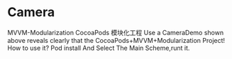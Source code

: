 # Camera
MVVM-Modularization CocoaPods 模块化工程
Use a CameraDemo shown above reveals clearly that the CocoaPods+MVVM+Modularization Project!
How to use it?
Pod install
And Select The Main Scheme,runt it.
